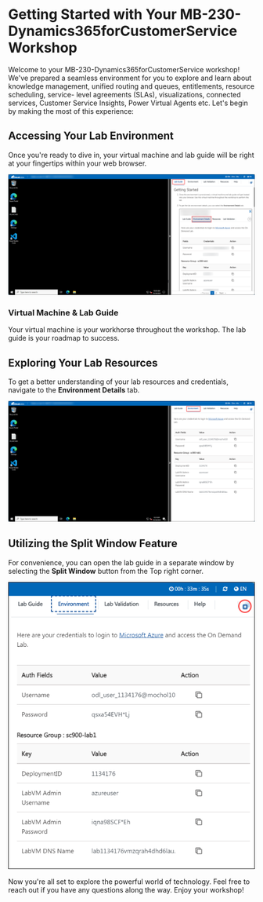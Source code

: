 # **Getting Started with Your MB-230-Dynamics365forCustomerService Workshop**
 
Welcome to your MB-230-Dynamics365forCustomerService workshop! We've prepared a seamless environment for you to explore and learn about 
knowledge management, unified routing and queues, entitlements, resource scheduling, service- level agreements (SLAs), visualizations, connected services, Customer Service Insights, Power Virtual Agents etc. Let's begin by making the most of this experience:
 
## **Accessing Your Lab Environment**
 
Once you're ready to dive in, your virtual machine and lab guide will be right at your fingertips within your web browser.
 
   ![Access Your VM and Lab Guide](../images/2.png)

### **Virtual Machine & Lab Guide**
 
Your virtual machine is your workhorse throughout the workshop. The lab guide is your roadmap to success.
 
## **Exploring Your Lab Resources**
 
To get a better understanding of your lab resources and credentials, navigate to the **Environment Details** tab.
 
   ![Access Your VM and Lab Guide](../images/1.png)
 
## **Utilizing the Split Window Feature**
 
For convenience, you can open the lab guide in a separate window by selecting the **Split Window** button from the Top right corner.
 
   ![Access Your VM and Lab Guide](../images/8.png)

Now you're all set to explore the powerful world of technology. Feel free to reach out if you have any questions along the way. Enjoy your workshop!

